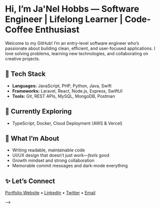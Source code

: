 # Hi, I’m Ja'Nel Hobbs — Software Engineer | Lifelong Learner | Code-Coffee Enthusiast

Welcome to my GitHub! I’m an entry-level software engineer who’s passionate about building clean, efficient, and user-focused applications. I love solving problems, learning new technologies, and collaborating on creative projects.

## 🚀 Tech Stack
- **Languages:** JavaScript, PHP, Python, Java, Swift
- **Frameworks:** Laravel, React, Node.js, Express, SwiftUI
- **Tools:** Git, REST APIs, MySQL, MongoDB, Postman

## 🌱 Currently Exploring
- TypeScript, Docker, Cloud Deployment (AWS & Vercel)

## 🧠 What I’m About
- Writing readable, maintainable code
- UI/UX design that doesn’t just work—*feels* good
- Growth mindset and strong collaboration
- Memorable commit messages and dark-mode everything

## ✨ Let’s Connect
[Portfolio Website](#) • [LinkedIn](#) • [Twitter](#) • [Email](mailto:youremail@example.com)


-->
